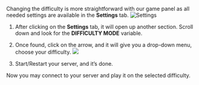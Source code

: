 Changing the difficulty is more straightforward with our game panel as all needed settings are available in the **Settings** tab.
![Settings](../images/settings.png)

1. After clicking on the **Settings** tab, it will open up another section. Scroll down and look for the **DIFFICULTY MODE** variable.

2. Once found, click on the arrow, and it will give you a drop-down menu, choose your difficulty.
![](../images/difficulty.png)

3. Start/Restart your server, and it’s done.

Now you may connect to your server and play it on the selected difficulty.